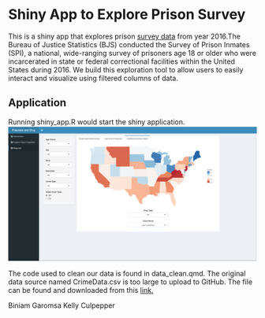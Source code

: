 
#   Shiny App to Explore Prison Survey

This is a shiny app that explores prison [survey data](https://doi.org/10.3886/ICPSR37692.V4) from year 2016.The Bureau of Justice Statistics (BJS) conducted the Survey of Prison Inmates (SPI), a national, wide-ranging survey of prisoners age 18 or older who were incarcerated in state or federal correctional facilities within the United States during 2016. We build this exploration tool to allow users to easily interact and visualize using filtered columns of data.



## Application

Running shiny_app.R would start the shiny application. 
<img src = "data/app_demo.png" />
  
  
  
  
  
  
  
  
  The code used to clean our data is found in data_clean.qmd. The original data source named CrimeData.csv is too large to upload to GitHub. The file can be found and downloaded from this [link.](https://drive.google.com/file/d/1cp8-IxaGGYTK0TYXG7eDiNBySRORNRKg/view?usp=sharing) 


Biniam Garomsa
Kelly Culpepper 
